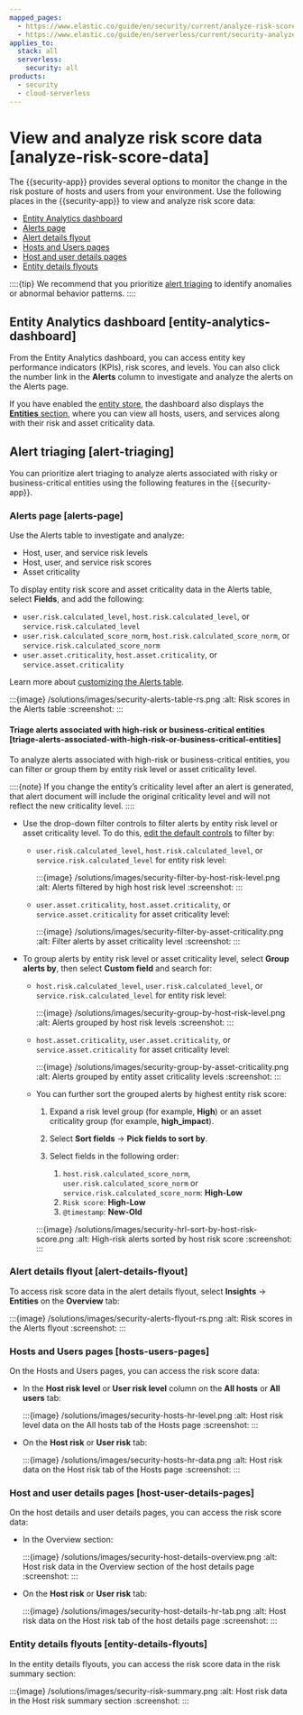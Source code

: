 ```yaml
---
mapped_pages:
  - https://www.elastic.co/guide/en/security/current/analyze-risk-score-data.html
  - https://www.elastic.co/guide/en/serverless/current/security-analyze-risk-score-data.html
applies_to:
  stack: all
  serverless:
    security: all
products:
  - security
  - cloud-serverless
---
```


# View and analyze risk score data [analyze-risk-score-data]

The {{security-app}} provides several options to monitor the change in the risk posture of hosts and users from your environment. Use the following places in the {{security-app}} to view and analyze risk score data:

* [Entity Analytics dashboard](#entity-analytics-dashboard)
* [Alerts page](#alerts-page)
* [Alert details flyout](#alert-details-flyout)
* [Hosts and Users pages](#hosts-users-pages)
* [Host and user details pages](#host-user-details-pages)
* [Entity details flyouts](#entity-details-flyouts)

::::{tip}
We recommend that you prioritize [alert triaging](#alert-triaging) to identify anomalies or abnormal behavior patterns.
::::



## Entity Analytics dashboard [entity-analytics-dashboard]

From the Entity Analytics dashboard, you can access entity key performance indicators (KPIs), risk scores, and levels. You can also click the number link in the **Alerts** column to investigate and analyze the alerts on the Alerts page.

If you have enabled the [entity store](entity-store.md), the dashboard also displays the [**Entities** section](../dashboards/entity-analytics-dashboard.md#entity-entities), where you can view all hosts, users, and services along with their risk and asset criticality data.


## Alert triaging [alert-triaging]

You can prioritize alert triaging to analyze alerts associated with risky or business-critical entities using the following features in the {{security-app}}.


### Alerts page [alerts-page]

Use the Alerts table to investigate and analyze:

* Host, user, and service risk levels
* Host, user, and service risk scores
* Asset criticality

To display entity risk score and asset criticality data in the Alerts table, select **Fields**, and add the following:

* `user.risk.calculated_level`, `host.risk.calculated_level`, or `service.risk.calculated_level`
* `user.risk.calculated_score_norm`, `host.risk.calculated_score_norm`, or `service.risk.calculated_score_norm`
* `user.asset.criticality`, `host.asset.criticality`, or `service.asset.criticality`

Learn more about [customizing the Alerts table](../detect-and-alert/manage-detection-alerts.md#customize-the-alerts-table).

:::{image} /solutions/images/security-alerts-table-rs.png
:alt: Risk scores in the Alerts table
:screenshot:
:::


#### Triage alerts associated with high-risk or business-critical entities [triage-alerts-associated-with-high-risk-or-business-critical-entities]

To analyze alerts associated with high-risk or business-critical entities, you can filter or group them by entity risk level or asset criticality level.

::::{note}
If you change the entity’s criticality level after an alert is generated, that alert document will include the original criticality level and will not reflect the new criticality level.
::::


* Use the drop-down filter controls to filter alerts by entity risk level or asset criticality level. To do this, [edit the default controls](../detect-and-alert/manage-detection-alerts.md#drop-down-filter-controls) to filter by:

    * `user.risk.calculated_level`, `host.risk.calculated_level`, or `service.risk.calculated_level` for entity risk level:

        :::{image} /solutions/images/security-filter-by-host-risk-level.png
        :alt: Alerts filtered by high host risk level
        :screenshot:
        :::

    * `user.asset.criticality`, `host.asset.criticality`, or `service.asset.criticality` for asset criticality level:

        :::{image} /solutions/images/security-filter-by-asset-criticality.png
        :alt: Filter alerts by asset criticality level
        :screenshot:
        :::

* To group alerts by entity risk level or asset criticality level, select **Group alerts by**, then select **Custom field** and search for:

    * `host.risk.calculated_level`, `user.risk.calculated_level`, or `service.risk.calculated_level` for entity risk level:

        :::{image} /solutions/images/security-group-by-host-risk-level.png
        :alt: Alerts grouped by host risk levels
        :screenshot:
        :::

    * `host.asset.criticality`, `user.asset.criticality`, or `service.asset.criticality` for asset criticality level:

        :::{image} /solutions/images/security-group-by-asset-criticality.png
        :alt: Alerts grouped by entity asset criticality levels
        :screenshot:
        :::

    * You can further sort the grouped alerts by highest entity risk score:

        1. Expand a risk level group (for example, **High**) or an asset criticality group (for example, **high_impact**).
        2. Select **Sort fields** → **Pick fields to sort by**.
        3. Select fields in the following order:

            1. `host.risk.calculated_score_norm`, `user.risk.calculated_score_norm` or `service.risk.calculated_score_norm`: **High-Low**
            2. `Risk score`: **High-Low**
            3. `@timestamp`: **New-Old**


        :::{image} /solutions/images/security-hrl-sort-by-host-risk-score.png
        :alt: High-risk alerts sorted by host risk score
        :screenshot:
        :::



### Alert details flyout [alert-details-flyout]

To access risk score data in the alert details flyout, select **Insights** → **Entities** on the **Overview** tab:

:::{image} /solutions/images/security-alerts-flyout-rs.png
:alt: Risk scores in the Alerts flyout
:screenshot:
:::


### Hosts and Users pages [hosts-users-pages]

On the Hosts and Users pages, you can access the risk score data:

* In the **Host risk level** or **User risk level** column on the **All hosts** or **All users** tab:

    :::{image} /solutions/images/security-hosts-hr-level.png
    :alt: Host risk level data on the All hosts tab of the Hosts page
    :screenshot:
    :::

* On the **Host risk** or **User risk** tab:

    :::{image} /solutions/images/security-hosts-hr-data.png
    :alt: Host risk data on the Host risk tab of the Hosts page
    :screenshot:
    :::



### Host and user details pages [host-user-details-pages]

On the host details and user details pages, you can access the risk score data:

* In the Overview section:

    :::{image} /solutions/images/security-host-details-overview.png
    :alt: Host risk data in the Overview section of the host details page
    :screenshot:
    :::

* On the **Host risk** or **User risk** tab:

    :::{image} /solutions/images/security-host-details-hr-tab.png
    :alt: Host risk data on the Host risk tab of the host details page
    :screenshot:
    :::



### Entity details flyouts [entity-details-flyouts]

In the entity details flyouts, you can access the risk score data in the risk summary section:

:::{image} /solutions/images/security-risk-summary.png
:alt: Host risk data in the Host risk summary section
:screenshot:
:::
